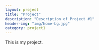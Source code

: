```yaml
---
layout: project
title: "Project"
description: "Description of Project #1"
header-img: "img/home-bg.jpg"
category: project1
---
```


This is my project.